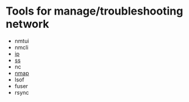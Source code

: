 # Tools for manage/troubleshooting network
- nmtui
- nmcli
- [ip](ip.md)
- [ss](ss.md)
- nc
- [nmap](nmap.md)
- lsof
- fuser
- rsync
